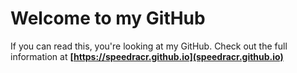 # Welcome to my GitHub
If you can read this, you're looking at my GitHub. Check out the full information at **[https://speedracr.github.io](speedracr.github.io)**
